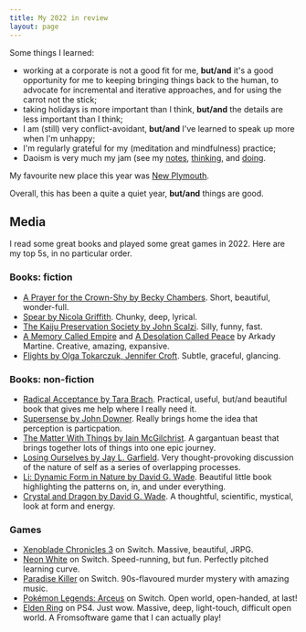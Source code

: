 ```yaml
---
title: My 2022 in review
layout: page
---
```


Some things I learned:

- working at a corporate is not a good fit for me, **but/and** it's a good opportunity for me to keeping bringing things back to the human, to advocate for incremental and iterative approaches, and for using the carrot not the stick;
- taking holidays is more important than I think, **but/and** the details are less important than I think;
- I am (still) very conflict-avoidant, **but/and** I've learned to speak up more when I'm unhappy;
- I'm regularly grateful for my (meditation and mindfulness) practice;
- Daoism is very much my jam (see my [notes](/notes/#daoism), [thinking](/thinking/all/#daoism), and [doing](/doing/all/#daoism).

My favourite new place this year was [New Plymouth](https://www.newzealand.com/au/new-plymouth/).

Overall, this has been a quite a quiet year, **but/and** things are good.

## Media

I read some great books and played some great games in 2022. Here are my top 5s, in no particular order.

### Books: fiction

- [A Prayer for the Crown-Shy by Becky Chambers](https://www.goodreads.com/book/show/40864030-a-prayer-for-the-crown-shy). Short, beautiful, wonder-full.
- [Spear by Nicola Griffith](https://www.goodreads.com/book/show/58032826-spear). Chunky, deep, lyrical.
- [The Kaiju Preservation Society by John Scalzi](https://www.goodreads.com/book/show/59588796-the-kaiju-preservation-society). Silly, funny, fast.
- [A Memory Called Empire](https://www.goodreads.com/book/show/57723963-a-memory-called-empire) and [A Desolation Called Peace](https://www.goodreads.com/book/show/55585233-a-desolation-called-peace) by Arkady Martine. Creative, amazing, expansive.
- [Flights by Olga Tokarczuk, Jennifer Croft](https://www.goodreads.com/book/show/35165929-flights). Subtle, graceful, glancing.

### Books: non-fiction

- [Radical Acceptance by Tara Brach](https://www.goodreads.com/book/show/19363412-radical-acceptance). Practical, useful, but/and beautiful book that gives me help where I really need it.
- [Supersense by John Downer](https://www.goodreads.com/book/show/3230733-supersense). Really brings home the idea that perception is particpation.
- [The Matter With Things by Iain McGilchrist](https://www.goodreads.com/book/show/59577089-the-matter-with-things). A gargantuan beast that brings together lots of things into one epic journey.
- [Losing Ourselves by Jay L. Garfield](https://www.goodreads.com/book/show/61146136-losing-ourselves). Very thought-provoking discussion of the nature of self as a series of overlapping processes.
- [Li: Dynamic Form in Nature by David G. Wade](https://www.goodreads.com/book/show/316280.Li). Beautiful little book highlighting the patterns on, in, and under everything.
- [Crystal and Dragon by David G. Wade](https://www.goodreads.com/book/show/363920.Crystal_and_Dragon). A thoughtful, scientific, mystical, look at form and energy.

### Games

- [Xenoblade Chronicles 3](https://www.nintendo.com/store/products/xenoblade-chronicles-3-switch/) on Switch. Massive, beautiful, JRPG.
- [Neon White](https://neonwhite.rip/) on Switch. Speed-running, but fun. Perfectly pitched learning curve.
- [Paradise Killer](http://paradisekiller.com/) on Switch. 90s-flavoured murder mystery with amazing music.
- [Pokémon Legends: Arceus](https://legends.pokemon.com/en-us/) on Switch. Open world, open-handed, at last!
- [Elden Ring](https://en.bandainamcoent.eu/elden-ring/elden-ring) on PS4. Just wow. Massive, deep, light-touch, difficult open world. A Fromsoftware game that I can actually play!